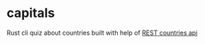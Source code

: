 # capitals
Rust cli quiz about countries built with help of [REST countries api](restcountries.com)
